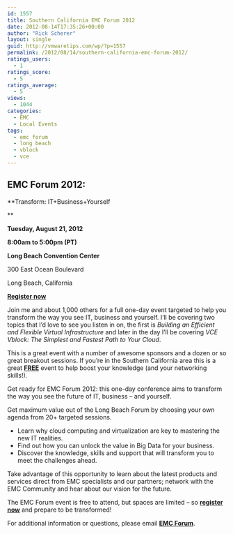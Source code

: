 ```yaml
---
id: 1557
title: Southern California EMC Forum 2012
date: 2012-08-14T17:35:26+00:00
author: "Rick Scherer"
layout: single
guid: http://vmwaretips.com/wp/?p=1557
permalink: /2012/08/14/southern-california-emc-forum-2012/
ratings_users:
  - 1
ratings_score:
  - 5
ratings_average:
  - 5
views:
  - 1044
categories:
  - EMC
  - Local Events
tags:
  - emc forum
  - long beach
  - vblock
  - vce
---
```

## EMC Forum 2012:

**Transform: IT+Business+Yourself
  
** 

**Tuesday, August 21, 2012**
  
**8:00am to 5:00pm (PT)**

**Long Beach Convention Center**
  
300 East Ocean Boulevard
  
Long Beach, California

**<a href="https://emcinformation.com/65401/REG/.ashx?reg_src=SA_ENTPR" target="_blank">Register now</a>**

Join me and about 1,000 others for a full one-day event targeted to help you transform the way you see IT, business and yourself. I&#8217;ll be covering two topics that I&#8217;d love to see you listen in on, the first is _Building an Efficient and Flexible Virtual Infrastructure_ and later in the day I&#8217;ll be covering _VCE Vblock: The Simplest and Fastest Path to Your Cloud_.

This is a great event with a number of awesome sponsors and a dozen or so great breakout sessions. If you&#8217;re in the Southern California area this is a great **<span style="text-decoration: underline;">FREE</span>** event to help boost your knowledge (and your networking skills!).

Get ready for EMC Forum 2012: this one-day conference aims to transform the way you see the future of IT, business – and yourself.

Get maximum value out of the Long Beach Forum by choosing your own agenda from 20+ targeted sessions.

  * Learn why cloud computing and virtualization are key to mastering the new IT realities.
  * Find out how you can unlock the value in Big Data for your business.
  * Discover the knowledge, skills and support that will transform you to meet the challenges ahead.

Take advantage of this opportunity to learn about the latest products and services direct from EMC specialists and our partners; network with the EMC Community and hear about our vision for the future.

The EMC Forum event is free to attend, but spaces are limited – so <a href="https://emcinformation.com/65401/REG/.ashx?reg_src=SA_ENTPR" target="_blank"><strong>register now</strong></a> and prepare to be transformed!

For additional information or questions, please email <a href="mailto:Info_emcforum@emc.com" target="_self"><strong>EMC Forum</strong></a>.